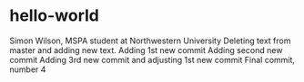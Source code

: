 # hello-world

Simon Wilson, MSPA student at Northwestern University 
Deleting text from master and adding new text.
Adding 1st new commit
Adding second new commit
Adding 3rd new commit and adjusting 1st new commit
Final commit, number 4

